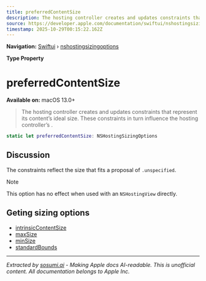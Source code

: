 ```yaml
---
title: preferredContentSize
description: The hosting controller creates and updates constraints that represent its content’s ideal size. These constraints in turn influence the hosting controller’s .
source: https://developer.apple.com/documentation/swiftui/nshostingsizingoptions/preferredcontentsize
timestamp: 2025-10-29T00:15:22.162Z
---
```


**Navigation:** [Swiftui](/documentation/swiftui) › [nshostingsizingoptions](/documentation/swiftui/nshostingsizingoptions)

**Type Property**

# preferredContentSize

**Available on:** macOS 13.0+

> The hosting controller creates and updates constraints that represent its content’s ideal size. These constraints in turn influence the hosting controller’s .

```swift
static let preferredContentSize: NSHostingSizingOptions
```

## Discussion

The constraints reflect the size that fits a proposal of `.unspecified`.

> [!NOTE]
> This option has no effect when used with an `NSHostingView` directly.

## Geting sizing options

- [intrinsicContentSize](/documentation/swiftui/nshostingsizingoptions/intrinsiccontentsize)
- [maxSize](/documentation/swiftui/nshostingsizingoptions/maxsize)
- [minSize](/documentation/swiftui/nshostingsizingoptions/minsize)
- [standardBounds](/documentation/swiftui/nshostingsizingoptions/standardbounds)

---

*Extracted by [sosumi.ai](https://sosumi.ai) - Making Apple docs AI-readable.*
*This is unofficial content. All documentation belongs to Apple Inc.*
